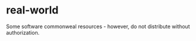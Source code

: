 # real-world
Some software commonweal resources - however, do not distribute without authorization.
